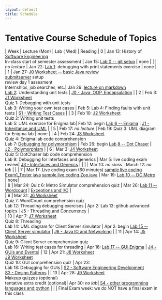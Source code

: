 ```yaml
---
layout: default
title: Schedule
---
```


# Tentative Course Schedule of Topics 

| Week | Lecture (Mon)  |  Lab ( Wed)   |      Reading
| 0    | Jan 13: History of <a href="https://dl.acm.org/doi/pdf/10.1145/1134285.1134288">Software Engineering</a> <br> In-class start of semester assessment | Jan 15: [Lab 0 -- git setup](lab/0)  | none |
|     | <i>no lecture</i>   | Jan 22:  [Lab 1](lab/1): debugging with print statements exercise |   none |         
| 1    | Jan 27: [J0 Worksheet -- basic Java review](worksheet/j0_basic_java) <br> [submitserver](https://submit.cs.seas.gwu.edu/courses) setup <br> review day 1 assesment <br> Internships, job searches, etc.| Jan 29: [lecture on markdown](https://docs.github.com/en/get-started/writing-on-github/getting-started-with-writing-and-formatting-on-github/basic-writing-and-formatting-syntax)<br> [Lab 2](lab/2_unit_tests): Understanding unit tests | [J0 - Java, OOP, Encapsulation](j/0) |
| 2    | Feb 3: [J1 Worksheet](worksheet/j1) <br> Quiz 1: Debugging with unit tests <br> Lab 3: Writing your own test cases | Feb 5: Lab 4: Finding faults with unit tests | [S1 - Writing Test Cases](j/software_testing) |
| 3    | Feb 10: [J2 Worksheet](worksheet/j2) <br> Quiz 2: Writing unit tests <br> Lab 5: UML exercise for Enigma lab| Feb 12: begin [Lab 6 -- Enigma](lab/1) | [J1 - Inheritance and UML](j/1) |
| 5    | Feb 17:  <i>no lecture</i>   | Feb 19: Quiz 3: UML diagram for Enigma lab     |                              none                           |
| 4    | Feb 24: [J3 Worksheet](worksheet/j3) <br> Quiz 4: Enigma lab code comprehension <br> Lab 7: [Debugging for polymorphism](worksheet/j10) | Feb 26: begin [Lab 8 -- Dot Chaser](lab/2) | [J2 - Polymorphism](j/2) |
| 6    | Mar 3:   [J4 Worksheet](worksheet/j4) <br> Quiz 5: DotChaser lab code comprehension <br> Lab 9: Debugging for interfaces and generics | Mar 5: live coding exam review| [J3 - Interfaces and Generics](j/3)  |     |
|    | Mar 10: <i>no class</i>          | March 12: <i>no lab</i>   | |
| 7    | Mar 17: Live coding exam (60 minutes) [sample live coding Exam1_Tester.java](./j-units/Exam1_Tester.java) [sample live coding Zoo.java](./j-units/Zoo.java)  | Mar 19:  [Lab 10 -- DC Metro](project/1)  | none|        
| 8    | Mar 24: Quiz 6: Metro Simulator comprehension quiz  | Mar 26: [Lab 11 -- Wordcount](lab/3)  |       [Exceptions and I/O](j/exceptions)    |           
| 9    | Mar 31:  [J6 Worksheet](worksheet/j6) <br> Quiz 7: WordCount comprehension quiz <br> Lab 12: Threading debugging exercises | Apr 2:   Lab 13: github advanced topics  | [J5 - Threading and Concurrency](j/5) |           
| 10    | Apr 7: [J7 Worksheet](worksheet/j7) <br> Quiz 8: Threading <br> Lab 14: UML diagram for Client Server simulator   | Apr 2: begin [Lab 15 -- Client Server simulator](project/2)    | [J6 - Java IO and Networking](j/6) |
| 11   | Apr 14: [J5 Worksheet](worksheet/j5) <br> Quiz 9: Client Server comprehension quiz <br> Lab 16: Writing test cases for threading  | Apr 16:  [Lab 17 -- GUI Enigma](lab/4)  | [J4 - GUIs and Events](j/4)|
| 12   | Apr 21: [J8 Worksheet](worksheet/j8) <br> [J9 Worksheet](worksheet/j9) <br> Quiz 10: GUI comprehension quiz   | Apr 23: <br> Lab 18: Debugging for GUIs | [S2 - Software Engineering Development](j/software_engineering) <br> [S3 - Design Patterns](j/design) |
| 13   | Apr 28: [J9 Worksheet](worksheet/j9) <br> Makeup quizzes (optional) <br>tentative extra credit (optional)| Apr 30: <i>no lab</i>|  [S4 - other programming languages and python](j/languages)  |
|    | Final Exam week: we do NOT have a final exam in this class







